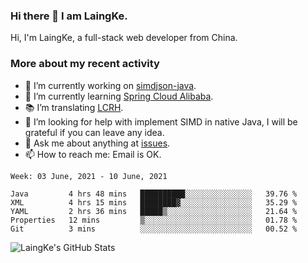 ### Hi there 👋 I am LaingKe.

Hi, I'm LaingKe, a full-stack web developer from China.

### More about my recent activity

- 🔭 I’m currently working on [simdjson-java](https://github.com/laingke/simdjson-java).
- 🌱 I’m currently learning [Spring Cloud Alibaba](https://github.com/alibaba/spring-cloud-alibaba).
- :books: I’m translating [LCRH](https://github.com/LCTT/LCRH).
- 🤔 I’m looking for help with implement SIMD in native Java, I will be grateful if you can leave any idea.
- 💬 Ask me about anything at [issues](https://github.com/laingke/laingke/issues).
- 📫 How to reach me: Email is OK.

<!--START_SECTION:waka-->
```text
Week: 03 June, 2021 - 10 June, 2021

Java         4 hrs 48 mins   ██████████░░░░░░░░░░░░░░░   39.76 % 
XML          4 hrs 15 mins   ████████▓░░░░░░░░░░░░░░░░   35.29 % 
YAML         2 hrs 36 mins   █████▒░░░░░░░░░░░░░░░░░░░   21.64 % 
Properties   12 mins         ▒░░░░░░░░░░░░░░░░░░░░░░░░   01.78 % 
Git          3 mins          ░░░░░░░░░░░░░░░░░░░░░░░░░   00.52 % 
```
<!--END_SECTION:waka-->

![LaingKe's GitHub Stats](https://github-readme-stats.vercel.app/api?username=laingke&show_icons=true&theme=nightowl&count_private=true)
